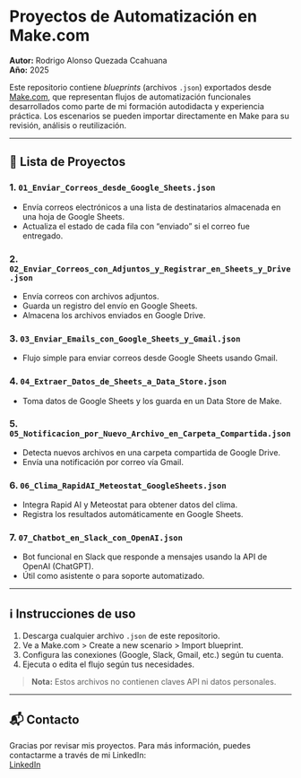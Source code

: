 
# Proyectos de Automatización en Make.com

**Autor:** Rodrigo Alonso Quezada Ccahuana  
**Año:** 2025

Este repositorio contiene *blueprints* (archivos `.json`) exportados desde [Make.com](https://www.make.com), que representan flujos de automatización funcionales desarrollados como parte de mi formación autodidacta y experiencia práctica. Los escenarios se pueden importar directamente en Make para su revisión, análisis o reutilización.

---

## 📄 Lista de Proyectos

### 1. `01_Enviar_Correos_desde_Google_Sheets.json`
- Envía correos electrónicos a una lista de destinatarios almacenada en una hoja de Google Sheets.
- Actualiza el estado de cada fila con “enviado” si el correo fue entregado.

### 2. `02_Enviar_Correos_con_Adjuntos_y_Registrar_en_Sheets_y_Drive.json`
- Envía correos con archivos adjuntos.
- Guarda un registro del envío en Google Sheets.
- Almacena los archivos enviados en Google Drive.

### 3. `03_Enviar_Emails_con_Google_Sheets_y_Gmail.json`
- Flujo simple para enviar correos desde Google Sheets usando Gmail.

### 4. `04_Extraer_Datos_de_Sheets_a_Data_Store.json`
- Toma datos de Google Sheets y los guarda en un Data Store de Make.

### 5. `05_Notificacion_por_Nuevo_Archivo_en_Carpeta_Compartida.json`
- Detecta nuevos archivos en una carpeta compartida de Google Drive.
- Envía una notificación por correo vía Gmail.

### 6. `06_Clima_RapidAI_Meteostat_GoogleSheets.json`
- Integra Rapid AI y Meteostat para obtener datos del clima.
- Registra los resultados automáticamente en Google Sheets.

### 7. `07_Chatbot_en_Slack_con_OpenAI.json`
- Bot funcional en Slack que responde a mensajes usando la API de OpenAI (ChatGPT).
- Útil como asistente o para soporte automatizado.

---

## ℹ️ Instrucciones de uso

1. Descarga cualquier archivo `.json` de este repositorio.
2. Ve a Make.com > Create a new scenario > Import blueprint.
3. Configura las conexiones (Google, Slack, Gmail, etc.) según tu cuenta.
4. Ejecuta o edita el flujo según tus necesidades.

> **Nota:** Estos archivos no contienen claves API ni datos personales.

---

## 📬 Contacto

Gracias por revisar mis proyectos. Para más información, puedes contactarme a través de mi LinkedIn:  
[LinkedIn](https://www.linkedin.com/in/rodrigoalonso-quezadaccahuana)
